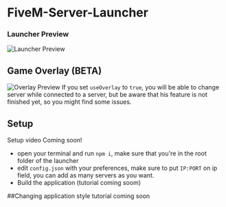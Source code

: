# FiveM-Server-Launcher

### Launcher Preview

![Launcher Preview](https://cdn.discordapp.com/attachments/731815909928337448/984213151656595557/unknown.png)

## Game Overlay (BETA)
![Overlay Preview](https://cdn.discordapp.com/attachments/777950852451139704/1028810513817284608/unknown.png)
If you set `useOverlay` to `true`, you will be able to change server while connected to a server, but be aware that his feature is not finished yet, so you might find some issues.

## Setup

Setup video Coming soon!

- open your terminal and run `npm i`, make sure that you're in the root folder of the launcher
- edit `config.json` with your preferences, make sure to put `IP:PORT` on ip field, you can add as many servers as you want.
- Build the application (tutorial coming soom)

##Changing application style
tutorial coming soon
